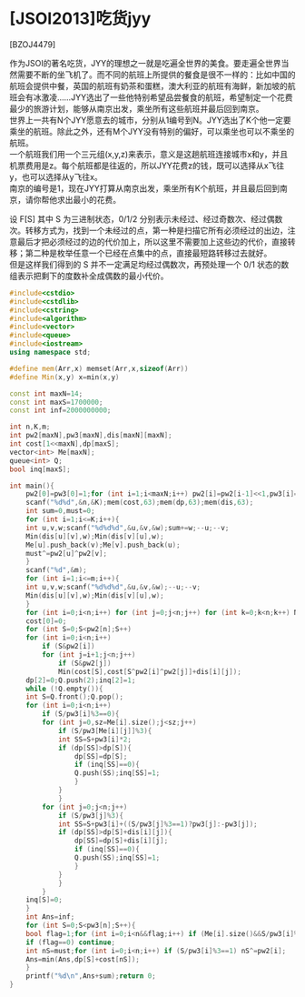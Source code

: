 # [JSOI2013]吃货jyy
[BZOJ4479]

作为JSOI的著名吃货，JYY的理想之一就是吃遍全世界的美食。要走遍全世界当然需要不断的坐飞机了。而不同的航班上所提供的餐食是很不一样的：比如中国的航班会提供中餐，英国的航班有奶茶和蛋糕，澳大利亚的航班有海鲜，新加坡的航班会有冰激凌……JYY选出了一些他特别希望品尝餐食的航班，希望制定一个花费最少的旅游计划，能够从南京出发，乘坐所有这些航班并最后回到南京。  
世界上一共有N个JYY愿意去的城市，分别从1编号到N。JYY选出了K个他一定要乘坐的航班。除此之外，还有M个JYY没有特别的偏好，可以乘坐也可以不乘坐的航班。  
一个航班我们用一个三元组(x,y,z)来表示，意义是这趟航班连接城市x和y，并且机票费用是z。每个航班都是往返的，所以JYY花费z的钱，既可以选择从x飞往y，也可以选择从y飞往x。  
南京的编号是1，现在JYY打算从南京出发，乘坐所有K个航班，并且最后回到南京，请你帮他求出最小的花费。

设 F[S] 其中 S 为三进制状态，0/1/2 分别表示未经过、经过奇数次、经过偶数次。转移方式为，找到一个未经过的点，第一种是扫描它所有必须经过的出边，注意最后才把必须经过的边的代价加上，所以这里不需要加上这些边的代价，直接转移；第二种是枚举任意一个已经在点集中的点，直接最短路转移过去就好。  
但是这样我们得到的 S 并不一定满足均经过偶数次，再预处理一个 0/1 状态的数组表示把剩下的度数补全成偶数的最小代价。

```cpp
#include<cstdio>
#include<cstdlib>
#include<cstring>
#include<algorithm>
#include<vector>
#include<queue>
#include<iostream>
using namespace std;

#define mem(Arr,x) memset(Arr,x,sizeof(Arr))
#define Min(x,y) x=min(x,y)

const int maxN=14;
const int maxS=1700000;
const int inf=2000000000;

int n,K,m;
int pw2[maxN],pw3[maxN],dis[maxN][maxN];
int cost[1<<maxN],dp[maxS];
vector<int> Me[maxN];
queue<int> Q;
bool inq[maxS];

int main(){
    pw2[0]=pw3[0]=1;for (int i=1;i<maxN;i++) pw2[i]=pw2[i-1]<<1,pw3[i]=pw3[i-1]*3;
    scanf("%d%d",&n,&K);mem(cost,63);mem(dp,63);mem(dis,63);
    int sum=0,must=0;
    for (int i=1;i<=K;i++){
	int u,v,w;scanf("%d%d%d",&u,&v,&w);sum+=w;--u;--v;
	Min(dis[u][v],w);Min(dis[v][u],w);
	Me[u].push_back(v);Me[v].push_back(u);
	must^=pw2[u]^pw2[v];
    }
    scanf("%d",&m);
    for (int i=1;i<=m;i++){
	int u,v,w;scanf("%d%d%d",&u,&v,&w);--u;--v;
	Min(dis[u][v],w);Min(dis[v][u],w);
    }
    for (int i=0;i<n;i++) for (int j=0;j<n;j++) for (int k=0;k<n;k++) Min(dis[j][k],dis[j][i]+dis[i][k]);
    cost[0]=0;
    for (int S=0;S<pw2[n];S++)
	for (int i=0;i<n;i++)
	    if (S&pw2[i])
		for (int j=i+1;j<n;j++)
		    if (S&pw2[j])
			Min(cost[S],cost[S^pw2[i]^pw2[j]]+dis[i][j]);
    dp[2]=0;Q.push(2);inq[2]=1;
    while (!Q.empty()){
	int S=Q.front();Q.pop();
	for (int i=0;i<n;i++)
	    if (S/pw3[i]%3==0){
		for (int j=0,sz=Me[i].size();j<sz;j++)
		    if (S/pw3[Me[i][j]]%3){
			int SS=S+pw3[i]*2;
			if (dp[SS]>dp[S]){
			    dp[SS]=dp[S];
			    if (inq[SS]==0){
				Q.push(SS);inq[SS]=1;
			    }
			}
		    }
		for (int j=0;j<n;j++)
		    if (S/pw3[j]%3){
			int SS=S+pw3[i]+((S/pw3[j]%3==1)?pw3[j]:-pw3[j]);
			if (dp[SS]>dp[S]+dis[i][j]){
			    dp[SS]=dp[S]+dis[i][j];
			    if (inq[SS]==0){
				Q.push(SS);inq[SS]=1;
			    }
			}
		    }
	    }
	inq[S]=0;
    }
    int Ans=inf;
    for (int S=0;S<pw3[n];S++){
	bool flag=1;for (int i=0;i<n&&flag;i++) if (Me[i].size()&&S/pw3[i]%3==0) flag=0;
	if (flag==0) continue;
	int nS=must;for (int i=0;i<n;i++) if (S/pw3[i]%3==1) nS^=pw2[i];
	Ans=min(Ans,dp[S]+cost[nS]);
    }
    printf("%d\n",Ans+sum);return 0;
}
```